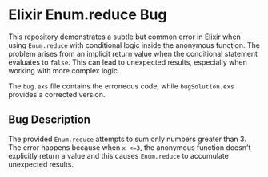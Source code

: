 # Elixir Enum.reduce Bug

This repository demonstrates a subtle but common error in Elixir when using `Enum.reduce` with conditional logic inside the anonymous function. The problem arises from an implicit return value when the conditional statement evaluates to `false`. This can lead to unexpected results, especially when working with more complex logic.

The `bug.exs` file contains the erroneous code, while `bugSolution.exs` provides a corrected version.

## Bug Description

The provided `Enum.reduce` attempts to sum only numbers greater than 3. The error happens because when `x <=3`, the anonymous function doesn't explicitly return a value and this causes `Enum.reduce` to accumulate unexpected results.
